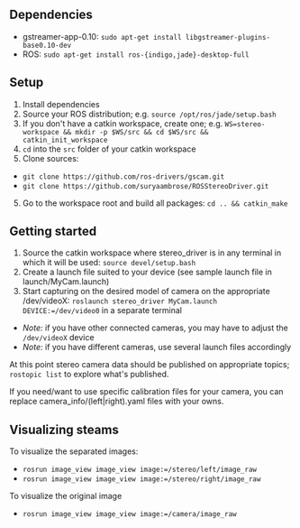 Dependencies
------------

* gstreamer-app-0.10: `sudo apt-get install libgstreamer-plugins-base0.10-dev`
* ROS: `sudo apt-get install ros-{indigo,jade}-desktop-full`

Setup
-----

1.  Install dependencies
2. Source your ROS distribution; e.g. `source /opt/ros/jade/setup.bash`
3. If you don't have a catkin workspace, create one; e.g. `WS=stereo-workspace && mkdir -p $WS/src && cd $WS/src && catkin_init_workspace`
3. `cd` into the `src` folder of your catkin workspace
4. Clone sources:
  * `git clone https://github.com/ros-drivers/gscam.git`
  * `git clone https://github.com/suryaambrose/ROSStereoDriver.git`
5. Go to the workspace root and build all packages: `cd .. && catkin_make`

Getting started
---------------

1. Source the catkin workspace where stereo_driver is in any terminal in which it will be used: `source devel/setup.bash`
2. Create a launch file suited to your device (see sample launch file in launch/MyCam.launch)
3. Start capturing on the desired model of camera on the appropriate /dev/videoX: `roslaunch stereo_driver MyCam.launch DEVICE:=/dev/video0` in a separate terminal
  * _Note:_ if you have other connected cameras, you may have to adjust the `/dev/videoX` device
  * _Note:_ if you have different cameras, use several launch files accordingly

At this point stereo camera data should be published on appropriate topics; `rostopic list` to explore what's published.

If you need/want to use specific calibration files for your camera, you can replace camera_info/(left|right).yaml files with your owns.

Visualizing steams
------------------

To visualize the separated images:
* `rosrun image_view image_view image:=/stereo/left/image_raw`
* `rosrun image_view image_view image:=/stereo/right/image_raw`

To visualize the original image
* `rosrun image_view image_view image:=/camera/image_raw`

